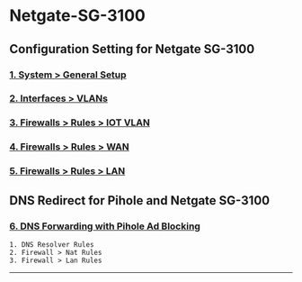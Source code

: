 # Netgate-SG-3100

## Configuration Setting for Netgate SG-3100

### [1. System > General Setup](General_Setup/README.md)

### [2. Interfaces > VLANs](Vlan_Interface/README.md)

### [3. Firewalls > Rules > IOT VLAN](Vlan_Firewall/README.md)

### [4. Firewalls > Rules > WAN](Wan_Firewall/README.md)

### [5. Firewalls > Rules > LAN](Lan_Firewall/README.md)

## DNS Redirect for Pihole and Netgate SG-3100

### [6. DNS Forwarding with Pihole Ad Blocking](Dns_Pihole/README.md)

    1. DNS Resolver Rules
    2. Firewall > Nat Rules
    3. Firewall > Lan Rules

---
